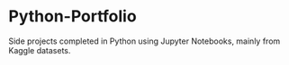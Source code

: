 # Python-Portfolio

Side projects completed in Python using Jupyter Notebooks, mainly from Kaggle datasets.
